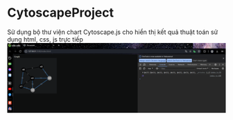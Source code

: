 ﻿# CytoscapeProject
Sử dụng bộ thư viện chart Cytoscape.js cho hiển thị kết quả thuật toán sử dụng html, css, js trực tiếp
![Hình ảnh](https://github.com/NguyenSyHung2k3/CytoscapeProject/blob/main/Screenshot%202024-01-09%20111301.png)
